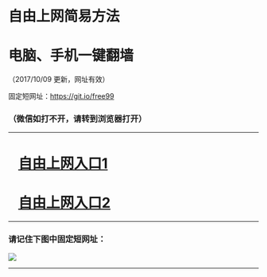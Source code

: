﻿# 自由上网简易方法

# 电脑、手机一键翻墙

（2017/10/09 更新，网址有效）

固定短网址：https://git.io/free99

### （微信如打不开，请转到浏览器打开）


***





# &nbsp;&nbsp; <a href="http://ft560025290.fwq-tz-1001.info/fwqtz01.html?t=100900121269 " target="_blank">自由上网入口1</a>
# &nbsp;&nbsp; <a href="http://ft836530265.fwq-tz-1002.info/fwqtz02.html?t=100900118937 " target="_blank">自由上网入口2</a>
***

### 请记住下图中固定短网址：

<img src="https://s3-us-west-2.amazonaws.com/fwq-1001/yjfq-20170905okok.png" /> 


***

